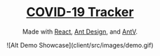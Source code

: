 <h1 align="center"><a href="https://covid19-tracker2021.herokuapp.com/">COVID-19 Tracker</a></h1>
<p align="center">Made with <a href="https://reactjs.org/docs/hooks-overview.html" target="_blank">React</a>, <a href="https://ant.design/docs/react/introduce" target="_blank">Ant Design</a>, and <a href="https://ava.antv.vision/en" target="_blank">AntV</a>.</p>
<div align="center">
![Alt Demo Showcase](client/src/images/demo.gif)
</div>
